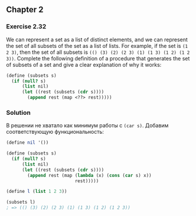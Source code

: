 ## Chapter 2

### Exercise 2.32

We can represent a set as a list of distinct elements, and we can represent the set of all subsets of the set as a list of lists. For example, if the set is `(1 2 3)`, then the set of all subsets is `(() (3) (2) (2 3) (1) (1 3) (1 2) (1 2 3))`. Complete the following definition of a procedure that generates the set of subsets of a set and give a clear explanation of why it works:

```scheme
(define (subsets s)
  (if (null? s)
      (list nil)
      (let ((rest (subsets (cdr s))))
        (append rest (map <??> rest)))))
```

### Solution

В решении не хватало как минимум работы с `(car s)`. Добавим соответствующую функциональность:

```scheme
(define nil '())

(define (subsets s)
  (if (null? s)
      (list nil)
      (let ((rest (subsets (cdr s))))
        (append rest (map (lambda (x) (cons (car s) x))
                          rest)))))

(define l (list 1 2 3))

(subsets l)
; => (() (3) (2) (2 3) (1) (1 3) (1 2) (1 2 3))
```

